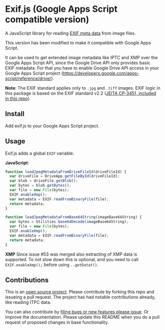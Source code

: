 # Exif.js (Google Apps Script compatible version)

A JavaScript library for reading [EXIF meta data](https://en.wikipedia.org/wiki/Exchangeable_image_file_format) from image files.

This version has been modified to make it compatible with Google Apps Script.

It can be used to get extended image metadata like IPTC and XMP over the Google Apps Script API, since the Google Drive API only provides basic EXIF metadata.
For that you have to enable Google Drive API access in your Google Apps Script project (https://developers.google.com/apps-script/reference/drive/).

**Note**: The EXIF standard applies only to `.jpg` and `.tiff` images. EXIF logic in this package is based on the EXIF standard v2.2 ([JEITA CP-3451, included in this repo](/spec/Exif2-2.pdf)).

## Install
Add exif.js to your Google Apps Script project.

## Usage
Exif.js adds a global `EXIF` variable.

**JavaScript**:
```javascript
function loadJpegMetadataFromDriveFileId(driveFileId) {
  var driveFile = DriveApp.getFileById(driveFileId);  
  var blob = driveFile.getBlob();
  var bytes = blob.getBytes();
  var file = new File(bytes);
  EXIF.enableXmp();
  var metadata = EXIF.readFromBinaryFile(file);
  return metadata;
}

function loadJpegMetadataFromBase64String(imageBase64String) {
  var bytes = Utilities.base64Decode(imageBase64String);
  var file = new File(bytes);
  EXIF.enableXmp();
  var metadata = EXIF.readFromBinaryFile(file);
  return metadata;
}
```

**XMP**
Since issue #53 was merged also extracting of XMP data is supported. To not slow down this is optional, and you need to call `EXIF.enableXmp();` before using `..getDatat()`.

## Contributions
This is an [open source project](LICENSE.md). Please contribute by forking this repo and issueing a pull request. The project has had notable contributions already, like reading ITPC data.

You can also contribute by [filing bugs or new features please issue](/exif-js/issues).
Or improve the documentation. Please update this README when you do a pull request of proposed changes in base functionality.
